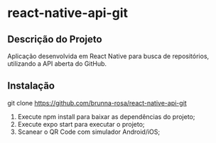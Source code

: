 # react-native-api-git

## Descrição do Projeto
Aplicação desenvolvida em React Native para busca de repositórios, utilizando a API aberta do GitHub.

## Instalação

git clone https://github.com/brunna-rosa/react-native-api-git

1. Execute npm install para baixar as dependências do projeto;
2. Execute expo start para executar o projeto;
3. Scanear o QR Code com simulador Android/iOS;
